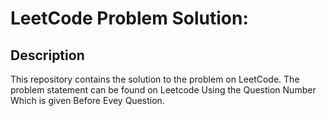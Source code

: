 # LeetCode Problem Solution:

## Description
This repository contains the solution to the problem on LeetCode. The problem statement can be found on Leetcode Using the Question Number Which is given Before Evey Question.
